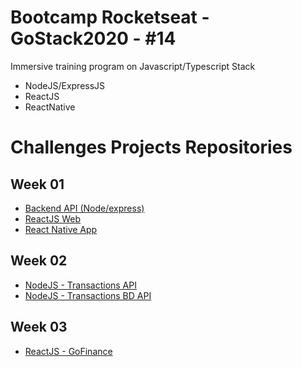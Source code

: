# Bootcamp Rocketseat - GoStack2020 - #14

Immersive training program on Javascript/Typescript Stack
- NodeJS/ExpressJS
- ReactJS
- ReactNative

# Challenges Projects Repositories

## Week 01 
- [Backend API (Node/express)](https://github.com/rogerio410/nodejs-concepts-projects-app)
- [ReactJS Web](https://github.com/rogerio410/reactjs-concepts-projects-app)
- [React Native App ](https://github.com/rogerio410/reactnative-concepts-projects-app)

## Week 02
- [NodeJS - Transactions API](https://github.com/rogerio410/nodejs-transations-app)
- [NodeJS - Transactions BD API](https://github.com/rogerio410/nodejs-transations-bd-app)

## Week 03
- [ReactJS - GoFinance](https://github.com/rogerio410/gofinance-reactjs-gostack-L3/)
